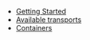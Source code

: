 * [Getting Started](./getting_started.md)
* [Available transports](./transports.md)
* [Containers](./containers.md)
